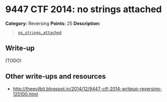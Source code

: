 # 9447 CTF 2014: no strings attached

**Category:** Reversing
**Points:** 25
**Description:**

> [`no_strings_attached`](no_strings_attached)

## Write-up

(TODO)

## Other write-ups and resources

* <http://theevilbit.blogspot.in/2014/12/9447-ctf-2014-writeup-reversing-125100.html>

